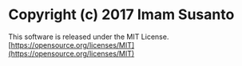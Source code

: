 # Copyright (c) 2017 Imam Susanto

This software is released under the MIT License.
[https://opensource.org/licenses/MIT](https://opensource.org/licenses/MIT)

